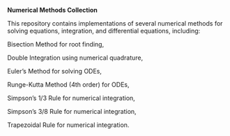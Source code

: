 **Numerical Methods Collection**

This repository contains implementations of several numerical methods for solving equations, integration, and differential equations, including:

Bisection Method for root finding,

Double Integration using numerical quadrature,

Euler’s Method for solving ODEs,

Runge-Kutta Method (4th order) for ODEs,

Simpson’s 1/3 Rule for numerical integration,

Simpson’s 3/8 Rule for numerical integration,

Trapezoidal Rule for numerical integration.

